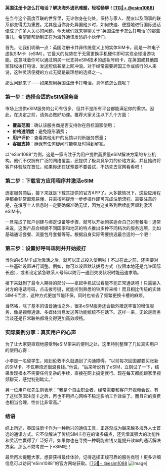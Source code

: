 **英国注册卡怎么打电话？解决海外通讯难题，轻松畅聊！[[TG💪+ @esim1088](https://t.me/s/esim1088)]**

在当今这个高度互联的世界里，无论你身在何处，保持与家人、朋友以及同事的联系都变得尤为重要。尤其是当你身处异国他乡时，如何快速、便捷地进行国际通话便成了许多人关心的问题。今天我们就来聊聊关于“英国注册卡怎么打电话”的那些事儿，希望能帮助到正在为海外通讯发愁的小伙伴们。

首先，让我们明确一点：英国注册卡并非传统意义上的实体SIM卡，而是一种电子虚拟SIM卡（eSIM）。它最大的优势在于无需更换手机硬件即可实现全球漫游功能。这意味着你可以通过购买一张支持eSIM技术的虚拟号码卡，在英国或其他国家轻松拨打电话、发送短信甚至上网冲浪。对于经常需要跨国工作或旅行的人来说，这种灵活便捷的方式无疑是最理想的选择之一。

那么问题来了——如果想用英国注册卡打电话，具体该怎么做呢？

### 第一步：选择合适的eSIM服务商

市场上提供eSIM服务的公司有很多，但并不是所有平台都能满足你的需求。因此，在决定之前，请务必做好功课。推荐大家关注以下几个方面：
- **覆盖范围**：确认该服务商是否支持你在目标国家使用；
- **价格透明度**：避免隐形消费；
- **用户评价**：查看其他用户的反馈以判断服务质量；
- **客服支持**：确保有任何疑问时能够及时得到解答。

以“eSim1088”为例，这是一家专注于为用户提供高质量eSIM解决方案的专业机构。他们不仅拥有广泛的网络覆盖，还提供了极具竞争力的价格方案，并且始终将客户体验放在首位。如果你还在犹豫要不要尝试，不妨先去官网看看吧！

### 第二步：下载官方应用程序并激活eSIM

选定服务商后，接下来就是下载其提供的官方APP了。大多数情况下，这些应用程序都会非常直观易懂，只需按照提示一步步操作即可完成注册流程。需要注意的是，在填写个人信息时一定要确保准确无误，因为这关系到后续能否顺利激活eSIM卡。

一旦完成了账户创建与绑定设备等步骤，就可以开始购买适合自己的套餐啦！通常来说，这类产品会根据不同国家和地区的特点推出多种不同档次的服务选项，比如基础通话套餐、流量包月套餐等等。根据自身实际需要挑选最合适的一个吧！

### 第三步：设置好呼叫规则并开始拨打

当你的eSIM卡成功激活之后，就可以正式投入使用啦！不过在此之前，还需要对一些基础设置进行调整。例如，你可以设置默认拨号方式（仅限本地还是允许国际长途），或者设定紧急联系人号码以防万一遇到突发状况时能迅速求助。

接下来就到了最令人期待的部分——拿起手机试试看能不能正常通话吧！只需输入对方的电话号码，点击拨号键，就能听到熟悉的铃声传来啦！而且相比传统的实体SIM卡而言，这种方式更加节能环保，同时也省去了频繁更换卡槽的麻烦。

当然咯，除了基本的语音通话之外，很多eSIM服务还会额外赠送丰富的增值服务，像是视频通话、多媒体消息发送等功能统统不在话下。这样一来，无论是商务洽谈还是日常联络都将变得更加高效顺畅。

### 实际案例分享：真实用户的心声

为了让大家更直观地感受到eSIM带来的便利之处，这里特别整理了几位真实用户的使用心得：

小李是一名留学生，刚到伦敦不久就遇到了沟通障碍。“以前每次回国都要买张新的SIM卡，不仅麻烦还很浪费钱。”他说，“后来听说有了eSIM，立刻试了一下，结果发现根本不需要任何复杂的手续，直接在网上搞定就行。现在每天都能跟家里视频聊天，感觉特别踏实。”

另一位用户张先生则表示：“我是个自由职业者，经常需要和客户开视频会议。有了这张英国注册卡之后，再也不用担心网络不稳定影响工作效率了。而且它的资费也相当合理，性价比非常高。”

### 结语

综上所述，英国注册卡作为一种新兴的通信工具，正逐渐成为越来越多海外人士首选的通讯方式。它不仅解决了传统SIM卡存在的诸多痛点，还凭借其强大的功能性和灵活性赢得了广泛好评。如果你也在寻找一种既能省钱又能提升效率的通话解决方案，那么不妨考虑一下eSIM吧！

最后再次提醒大家，想要获得最佳体验，记得选择正规可靠的服务商哦！更多详细信息可以访问“eSim1088”的官方网站获取。[[TG💪+ @esim1088](https://t.me/s/esim1088) ![Image](https://i.postimg.cc/4NQfJmqS/Snipaste-2025-05-13-00-14-12.png)]